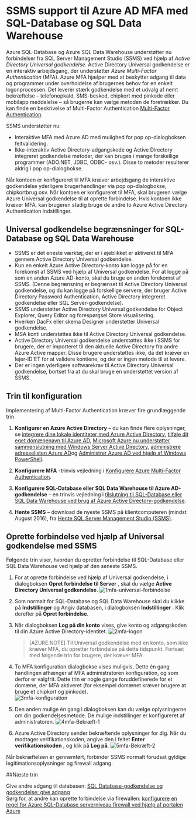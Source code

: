 <properties
   pageTitle="SSMS support til Azure AD MFA med SQL-Database og SQL Data Warehouse | Microsoft Azure"
   description="Bruge flere tages godkendelse med SSMS for SQL-Database og SQL datawarehouse."
   services="sql-database"
   documentationCenter=""
   authors="BYHAM"
   manager="jhubbard"
   editor=""
   tags=""/>

<tags
   ms.service="sql-database"
   ms.devlang="na"
   ms.topic="article"
   ms.tgt_pltfrm="na"
   ms.workload="data-management"
   ms.date="10/04/2016"
   ms.author="rick.byham@microsoft.com"/>

# <a name="ssms-support-for-azure-ad-mfa-with-sql-database-and-sql-data-warehouse"></a>SSMS support til Azure AD MFA med SQL-Database og SQL Data Warehouse

Azure SQL-Database og Azure SQL Data Warehouse understøtter nu forbindelser fra SQL Server Management Studio (SSMS) ved hjælp af *Active Directory Universal godkendelse*. Active Directory Universal godkendelse er en interaktiv arbejdsgang, der understøtter *Azure Multi-Factor Authentication* (MFA). Azure MFA hjælper med at beskytter adgang til data og programmer under overholdelse af brugernes behov for en enkelt logonprocessen. Det leverer stærk godkendelse med et udvalg af nemt bekræftelse – telefonopkald, SMS-besked, chipkort med pinkode eller mobilapp meddelelse – så brugerne kan vælge metoden de foretrækker. Du kan finde en beskrivelse af Multi-Factor Authentication [Multi-Factor Authentication](../multi-factor-authentication/multi-factor-authentication.md).

SSMS understøtter nu:

- Interaktive MFA med Azure AD med mulighed for pop op-dialogboksen feltvalidering.
- Ikke-interaktiv Active Directory-adgangskode og Active Directory integreret godkendelse metoder, der kan bruges i mange forskellige programmer (ADO.NET, JDBC, ODBC- osv.). Disse to metoder resulterer aldrig i pop op-dialogbokse.

Når kontoen er konfigureret til MFA kræver arbejdsgang de interaktive godkendelse yderligere brugerhandlinger via pop op-dialogbokse, chipkortbrug osv. Når kontoen er konfigureret til MFA, skal brugeren vælge Azure Universal godkendelse til at oprette forbindelse. Hvis kontoen ikke kræver MFA, kan brugeren stadig bruge de andre to Azure Active Directory Authentication indstillinger.

## <a name="universal-authentication-limitations-for-sql-database-and-sql-data-warehouse"></a>Universal godkendelse begrænsninger for SQL-Database og SQL Data Warehouse

- SSMS er det eneste værktøj, der er i øjeblikket er aktiveret til MFA gennem Active Directory Universal godkendelse.
- Kun en enkelt Azure Active Directory-konto kan logge på for en forekomst af SSMS ved hjælp af Universal godkendelse. For at logge på som en anden Azure AD-konto, skal du bruge en anden forekomst af SSMS. (Denne begrænsning er begrænset til Active Directory Universal godkendelse, og du kan logge på forskellige servere, der bruger Active Directory Password Authentication, Active Directory integreret godkendelse eller SQL Server-godkendelse).
- SSMS understøtter Active Directory Universal godkendelse for Object Explorer, Query Editor og forespørgsel Store visualisering.
- Hverken DacFx eller skema Designer understøtter Universal godkendelse.
- MSA konti understøttes ikke til Active Directory Universal godkendelse.
- Active Directory Universal godkendelse understøttes ikke i SSMS for brugere, der er importeret til den aktuelle Active Directory fra andre Azure Active mapper. Disse brugere understøttes ikke, da det kræver en lejer-ID'ET for at validere kontiene, og der er ingen metode til at levere.
- Der er ingen yderligere softwarekrav til Active Directory Universal godkendelse, bortset fra at du skal bruge en understøttet version af SSMS.

## <a name="configuration-steps"></a>Trin til konfiguration

Implementering af Multi-Factor Authentication kræver fire grundlæggende trin.

1. **Konfigurer en Azure Active Directory** – du kan finde flere oplysninger, se [integrere dine lokale identiteter med Azure Active Directory](../active-directory/active-directory-aadconnect.md), [tilføje dit eget domænenavn til Azure AD](https://azure.microsoft.com/blog/2012/11/28/windows-azure-now-supports-federation-with-windows-server-active-directory/), [Microsoft Azure nu understøtter sammenslutning med Windows Server Active Directory](https://azure.microsoft.com/blog/2012/11/28/windows-azure-now-supports-federation-with-windows-server-active-directory/), [administrere adresselisten Azure AD](https://msdn.microsoft.com/library/azure/hh967611.aspx)og [Administrer Azure AD ved hjælp af Windows PowerShell](https://msdn.microsoft.com/library/azure/jj151815.aspx).

2. **Konfigurere MFA** -trinvis vejledning i [Konfigurere Azure Multi-Factor Authentication](../multi-factor-authentication/multi-factor-authentication-whats-next.md). 

3. **Konfigurere SQL-Database eller SQL Data Warehouse til Azure AD-godkendelse** – en trinvis vejledning i [tilslutning til SQL-Database eller SQL Data Warehouse ved brug af Azure Active Directory-godkendelse](sql-database-aad-authentication.md).

4. **Hente SSMS** – download de nyeste SSMS på klientcomputeren (mindst August 2016), fra [Hente SQL Server Management Studio (SSMS)](https://msdn.microsoft.com/library/mt238290.aspx).

## <a name="connecting-by-using-universal-authentication-with-ssms"></a>Oprette forbindelse ved hjælp af Universal godkendelse med SSMS

Følgende trin viser, hvordan du opretter forbindelse til SQL-Database eller SQL Data Warehouse ved hjælp af den seneste SSMS.

1. For at oprette forbindelse ved hjælp af Universal godkendelse, i dialogboksen **Opret forbindelse til Server** , skal du vælge **Active Directory Universal godkendelse**.
![1mfa-universal-forbindelse][1]

2. Som normalt for SQL-Database og SQL Data Warehouse skal du klikke på **Indstillinger** og Angiv databasen, i dialogboksen **Indstillinger** . Klik derefter på **Opret forbindelse**.
3. Når dialogboksen **Log på din konto** vises, give konto og adgangskoden til din Azure Active Directory-identitet.
![2mfa-logon][2]

    > [AZURE.NOTE] Til Universal godkendelse med en konto, som ikke kræver MFA, du opretter forbindelse på dette tidspunkt. Fortsæt med følgende trin for brugere, der kræver MFA.
 
4. To MFA konfiguration dialogbokse vises muligvis. Dette én gang handlingen afhænger af MFA administratoren konfiguration, og som derfor er valgfrit. Dette trin er nogle gange foruddefinerede for et domæne, der MFA aktiveret (for eksempel domænet kræver brugere at bruge et chipkort og pinkode).  
![3mfa-konfiguration][3]

5. Den anden mulige én gang i dialogboksen kan du vælge oplysningerne om din godkendelsesmetode. De mulige indstillinger er konfigureret af administratoren.
![4mfa-Bekræft-1][4]
 
6. Azure Active Directory sender bekræftende oplysninger for dig. Når du modtager verifikationskoden, angive den i feltet **Enter verifikationskoden** , og klik på **Log på**.
![5mfa-Bekræft-2][5]

Når bekræftelsen er gennemført, forbinder SSMS normalt forudsat gyldige legitimationsoplysninger og firewall adgang.

##<a name="next-steps"></a>Næste trin  

Give andre adgang til databasen: [SQL Database-godkendelse og godkendelse: give adgang](sql-database-manage-logins.md)  
Sørg for, at andre kan oprette forbindelse via firewallen: [konfigurere en regel for Azure SQL-Database serverniveau firewall ved hjælp af portalen Azure](sql-database-configure-firewall-settings.md)


[1]: ./media/sql-database-ssms-mfa-auth/1mfa-universal-connect.png
[2]: ./media/sql-database-ssms-mfa-auth/2mfa-sign-in.png
[3]: ./media/sql-database-ssms-mfa-auth/3mfa-setup.png
[4]: ./media/sql-database-ssms-mfa-auth/4mfa-verify-1.png
[5]: ./media/sql-database-ssms-mfa-auth/5mfa-verify-2.png

